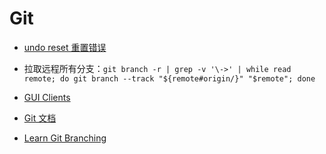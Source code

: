 Git
===

- [undo reset 重置错误](链接：https://learngitbranching.js.org/)

- 拉取远程所有分支：`git branch -r | grep -v '\->' | while read remote; do git branch --track "${remote#origin/}" "$remote"; done`

- [GUI Clients](https://www.git-scm.com/downloads/guis)

- [Git 文档](https://git-scm.com/book/zh/v2/)

- [Learn Git Branching](https://learngitbranching.js.org/?locale=zh_CN)
